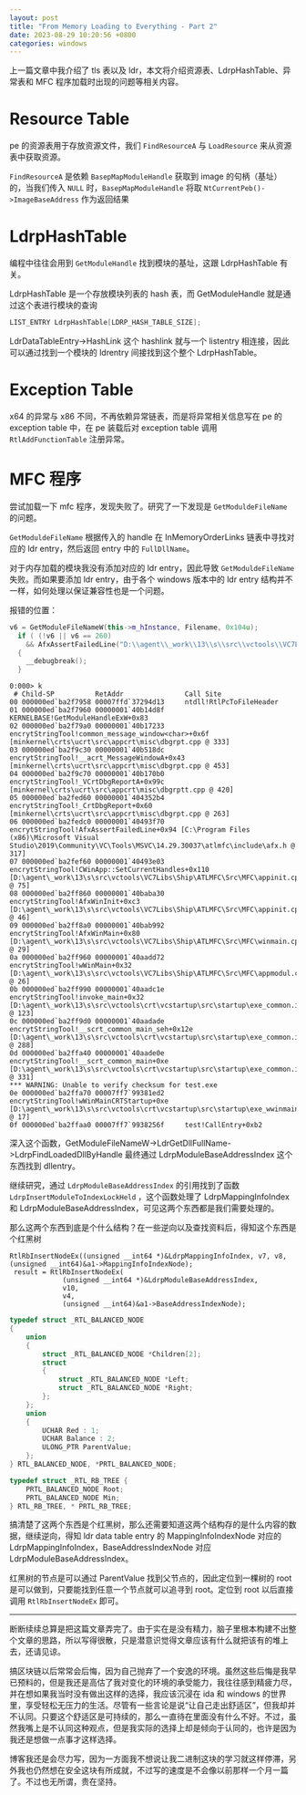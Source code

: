 ```yaml
---
layout: post
title: "From Memory Loading to Everything - Part 2"
date: 2023-08-29 10:20:56 +0800
categories: windows
---
```


上一篇文章中我介绍了 tls 表以及 ldr，本文将介绍资源表、LdrpHashTable、异常表和 MFC 程序加载时出现的问题等相关内容。

# Resource Table

pe 的资源表用于存放资源文件，我们 `FindResourceA` 与 `LoadResource` 来从资源表中获取资源。

`FindResourceA` 是依赖 `BasepMapModuleHandle` 获取到 image 的句柄（基址）的，当我们传入 `NULL` 时，`BasepMapModuleHandle` 将取 `NtCurrentPeb()->ImageBaseAddress` 作为返回结果


# LdrpHashTable

编程中往往会用到 `GetModuleHandle` 找到模块的基址，这跟 LdrpHashTable 有关。

LdrpHashTable 是一个存放模块列表的 hash 表，而 GetModuleHandle 就是通过这个表进行模块的查询

```cpp
LIST_ENTRY LdrpHashTable[LDRP_HASH_TABLE_SIZE];
```

LdrDataTableEntry->HashLink 这个 hashlink 就与一个 listentry 相连接，因此可以通过找到一个模块的 ldrentry 间接找到这个整个 LdrpHashTable。

# Exception Table

x64 的异常与 x86 不同，不再依赖异常链表，而是将异常相关信息写在 pe 的 exception table 中，在 pe 装载后对 exception table 调用 `RtlAddFunctionTable` 注册异常。


# MFC 程序

尝试加载一下 mfc 程序，发现失败了。研究了一下发现是 `GetModuldeFileName` 的问题。

`GetModuldeFileName` 根据传入的 handle 在 InMemoryOrderLinks 链表中寻找对应的 ldr entry，然后返回 entry 中的 `FullDllName`。

对于内存加载的模块我没有添加对应的 ldr entry，因此导致 `GetModuldeFileName` 失败。而如果要添加 ldr entry，由于各个 windows 版本中的 ldr entry 结构并不一样，如何处理以保证兼容性也是一个问题。

报错的位置：

```cpp
v6 = GetModuleFileNameW(this->m_hInstance, Filename, 0x104u);
  if ( (!v6 || v6 == 260)
    && AfxAssertFailedLine("D:\\agent\\_work\\13\\s\\src\\vctools\\VC7Libs\\Ship\\ATLMFC\\Src\\MFC\\appinit.cpp", 75) )
  {
    __debugbreak();
  }
```

```
0:000> k
 # Child-SP          RetAddr               Call Site
00 000000ed`ba2f7958 00007ffd`37294d13     ntdll!RtlPcToFileHeader
01 000000ed`ba2f7960 00000001`40b14d8f     KERNELBASE!GetModuleHandleExW+0x83
02 000000ed`ba2f79a0 00000001`40b17233     encrytStringTool!common_message_window<char>+0x6f [minkernel\crts\ucrt\src\appcrt\misc\dbgrpt.cpp @ 333] 
03 000000ed`ba2f9c30 00000001`40b518dc     encrytStringTool!__acrt_MessageWindowA+0x43 [minkernel\crts\ucrt\src\appcrt\misc\dbgrpt.cpp @ 453] 
04 000000ed`ba2f9c70 00000001`40b170b0     encrytStringTool!_VCrtDbgReportA+0x99c [minkernel\crts\ucrt\src\appcrt\misc\dbgrptt.cpp @ 420] 
05 000000ed`ba2fed60 00000001`404352b4     encrytStringTool!_CrtDbgReport+0x60 [minkernel\crts\ucrt\src\appcrt\misc\dbgrpt.cpp @ 263] 
06 000000ed`ba2fedc0 00000001`40493f70     encrytStringTool!AfxAssertFailedLine+0x94 [C:\Program Files (x86)\Microsoft Visual Studio\2019\Community\VC\Tools\MSVC\14.29.30037\atlmfc\include\afx.h @ 317] 
07 000000ed`ba2fef60 00000001`40493e03     encrytStringTool!CWinApp::SetCurrentHandles+0x110 [D:\agent\_work\13\s\src\vctools\VC7Libs\Ship\ATLMFC\Src\MFC\appinit.cpp @ 75] 
08 000000ed`ba2ff860 00000001`40baba30     encrytStringTool!AfxWinInit+0xc3 [D:\agent\_work\13\s\src\vctools\VC7Libs\Ship\ATLMFC\Src\MFC\appinit.cpp @ 46] 
09 000000ed`ba2ff8a0 00000001`40bab992     encrytStringTool!AfxWinMain+0x80 [D:\agent\_work\13\s\src\vctools\VC7Libs\Ship\ATLMFC\Src\MFC\winmain.cpp @ 29] 
0a 000000ed`ba2ff960 00000001`40aadd72     encrytStringTool!wWinMain+0x32 [D:\agent\_work\13\s\src\vctools\VC7Libs\Ship\ATLMFC\Src\MFC\appmodul.cpp @ 26] 
0b 000000ed`ba2ff990 00000001`40aadc1e     encrytStringTool!invoke_main+0x32 [D:\agent\_work\13\s\src\vctools\crt\vcstartup\src\startup\exe_common.inl @ 123] 
0c 000000ed`ba2ff9d0 00000001`40aadade     encrytStringTool!__scrt_common_main_seh+0x12e [D:\agent\_work\13\s\src\vctools\crt\vcstartup\src\startup\exe_common.inl @ 288] 
0d 000000ed`ba2ffa40 00000001`40aade0e     encrytStringTool!__scrt_common_main+0xe [D:\agent\_work\13\s\src\vctools\crt\vcstartup\src\startup\exe_common.inl @ 331] 
*** WARNING: Unable to verify checksum for test.exe
0e 000000ed`ba2ffa70 00007ff7`99381ed2     encrytStringTool!wWinMainCRTStartup+0xe [D:\agent\_work\13\s\src\vctools\crt\vcstartup\src\startup\exe_wwinmain.cpp @ 17] 
0f 000000ed`ba2ffaa0 00007ff7`9938256f     test!CallEntry+0xb2 
```

深入这个函数，GetModuleFileNameW->LdrGetDllFullName->LdrpFindLoadedDllByHandle
最终通过 LdrpModuleBaseAddressIndex 这个东西找到 dllentry。

继续研究，通过 `LdrpModuleBaseAddressIndex` 的引用找到了函数 `LdrpInsertModuleToIndexLockHeld` ，这个函数处理了 LdrpMappingInfoIndex 和 LdrpModuleBaseAddressIndex，可见这两个东西都是我们需要处理的。

那么这两个东西到底是个什么结构？在一些逆向以及查找资料后，得知这个东西是个红黑树

```
RtlRbInsertNodeEx((unsigned __int64 *)&LdrpMappingInfoIndex, v7, v8, (unsigned __int64)&a1->MappingInfoIndexNode);
 result = RtlRbInsertNodeEx(
             (unsigned __int64 *)&LdrpModuleBaseAddressIndex,
             v10,
             v4,
             (unsigned __int64)&a1->BaseAddressIndexNode);
```

```cpp
typedef struct _RTL_BALANCED_NODE
{
    union
    {
        struct _RTL_BALANCED_NODE *Children[2];
        struct
        {
            struct _RTL_BALANCED_NODE *Left;
            struct _RTL_BALANCED_NODE *Right;
        };
    };
    union
    {
        UCHAR Red : 1;
        UCHAR Balance : 2;
        ULONG_PTR ParentValue;
    };
} RTL_BALANCED_NODE, *PRTL_BALANCED_NODE;

typedef struct _RTL_RB_TREE {
	PRTL_BALANCED_NODE Root;
	PRTL_BALANCED_NODE Min;
} RTL_RB_TREE, * PRTL_RB_TREE;

```

搞清楚了这两个东西是个红黑树，那么还需要知道这两个结构存的是什么内容的数据，继续逆向，得知 ldr data table entry 的 MappingInfoIndexNode 对应的 LdrpMappingInfoIndex，BaseAddressIndexNode 对应 LdrpModuleBaseAddressIndex。

红黑树的节点是可以通过 ParentValue 找到父节点的，因此定位到一棵树的 root 是可以做到，只要能找到任意一个节点就可以追寻到 root。定位到 root 以后直接调用 `RtlRbInsertNodeEx` 即可。

----

断断续续总算是把这篇文章弄完了。由于实在是没有精力，脑子里根本构建不出整个文章的思路，所以写得很散，只是潜意识觉得文章应该有什么就把该有的堆上去，还请见谅。

搞区块链以后常常会后悔，因为自己抛弃了一个安逸的环境。虽然这些后悔是我早已预料的，但是我还是高估了我对变化的环境的承受能力，我往往感到精疲力尽，并在想如果我当时没有做出这样的选择，我应该沉浸在 ida 和 windows 的世界里，享受轻松无压力的生活。尽管有一些言论是说“让自己走出舒适区”，但我却并不认同。只要这个舒适区是可持续的，那么一直待在里面没有什么不好。不过，虽然我嘴上是不认同这种观点，但是我实际的选择上却是倾向于认同的，也许是因为我还是想做一点事才这样选择。

博客我还是会尽力写，因为一方面我不想说让我二进制这块的学习就这样停滞，另外我也仍然想在安全这块有所成就，不过写的速度是不会像以前那样一个月一篇了。不过也无所谓，贵在坚持。